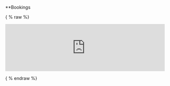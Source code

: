 **Bookings 

{ % raw %}
<iframe id="appointy-iframe" class="no-border"
                                src="https://booking.appointy.com/cityzenbrisbane?isgadget=1&autoheight=1"
                                scrolling="no" width="100%"  frameBorder="0"></iframe>
                                <script>
                                        (function() {
                                            const ifrm = document.getElementById("appointy-iframe");
                                            window.addEventListener("message", function (e) {
                                                const d = e.data || {};
                                                if (d.type === "height") {
                                                    ifrm.style.height = d.data + 'px';
                                                }
                                                if (d.type === "scroll") {                    
                                                    ifrm.scrollIntoView();
                                                }
                                            });
                                        })();
                                    </script> 

{ % endraw %}
